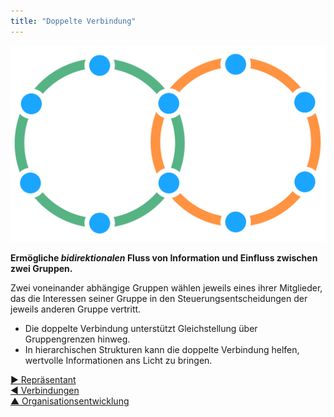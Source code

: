 ```yaml
---
title: "Doppelte Verbindung"
---
```



![right,fit](img/structural-patterns/double-link.png)

**Ermögliche *bidirektionalen* Fluss von Information und Einfluss zwischen zwei Gruppen.**

Zwei voneinander abhängige Gruppen wählen jeweils eines ihrer Mitglieder, das die Interessen seiner Gruppe in den Steuerungsentscheidungen der jeweils anderen Gruppe vertritt.

- Die doppelte Verbindung unterstützt Gleichstellung über Gruppengrenzen hinweg.
- In hierarchischen Strukturen kann die doppelte Verbindung helfen, wertvolle Informationen ans Licht zu bringen.

[&#9654; Repräsentant](representative.html)<br/>[&#9664; Verbindungen](linking.html)<br/>[&#9650; Organisationsentwicklung](building-organizations.html)

